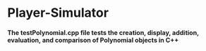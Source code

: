 # Player-Simulator
#### The testPolynomial.cpp file tests the creation, display, addition, evaluation, and comparison of Polynomial objects in C++
